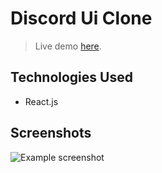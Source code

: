 # Discord Ui Clone
> Live demo [here](https://discordclone-60237.web.app). <!-- If you have the project hosted somewhere, include the link here. -->

## Technologies Used
- React.js

## Screenshots
![Example screenshot](https://portfoliomohak.web.app/static/media/discord.2c201d3f.png)
<!-- If you have screenshots you'd like to share, include them here. -->



